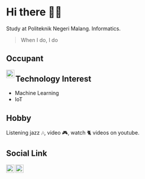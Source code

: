 # Hi there 👏😁
Study at Politeknik Negeri Malang.
Informatics.

> When I do, I do

## Occupant
[<img align="left" width="22px" src="https://cdn.jsdelivr.net/npm/simple-icons@3.11.0/icons/googlemaps.svg" />](https://goo.gl/maps/3fGyHA2fNFeTP21JA)  
  
## Technology Interest
- Machine Learning
- IoT

## Hobby
Listening jazz 🎶, video 🎮, watch 🐈 videos on youtube.

## Social Link
[<img align="left" width="22px" src="https://cdn.jsdelivr.net/npm/simple-icons@v3/icons/linkedin.svg" />](https://www.linkedin.com/in/roo/) [<img align="left" width="22px" src="https://cdn.jsdelivr.net/npm/simple-icons@v3/icons/facebook.svg" />](https://www.facebook.com/ramadhan.bagaskara.75/)
